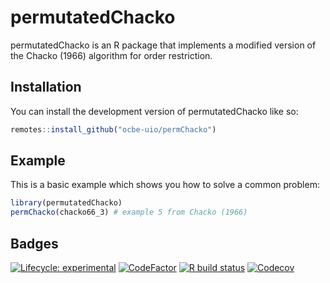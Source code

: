 
# permutatedChacko

permutatedChacko is an R package that implements a modified version of the Chacko (1966) algorithm for order restriction.

## Installation

You can install the development version of permutatedChacko like so:

``` r
remotes::install_github("ocbe-uio/permChacko")
```

## Example

This is a basic example which shows you how to solve a common problem:

``` r
library(permutatedChacko)
permChacko(chacko66_3) # example 5 from Chacko (1966)
```

## Badges

<!-- badges: start -->
[![Lifecycle: experimental](https://img.shields.io/badge/lifecycle-experimental-orange.svg)](https://lifecycle.r-lib.org/articles/stages.html#experimental)
[![CodeFactor](https://www.codefactor.io/repository/github/ocbe-uio/permChacko/badge)](https://www.codefactor.io/repository/github/ocbe-uio/permChacko)
[![R build status](https://github.com/ocbe-uio/permChacko/workflows/R-CMD-check/badge.svg)](https://github.com/ocbe-uio/permChacko/actions)
[![Codecov](https://codecov.io/gh/ocbe-uio/permChacko/branch/develop/graph/badge.svg)](https://codecov.io/gh/ocbe-uio/permChacko)
<!-- badges: end -->
